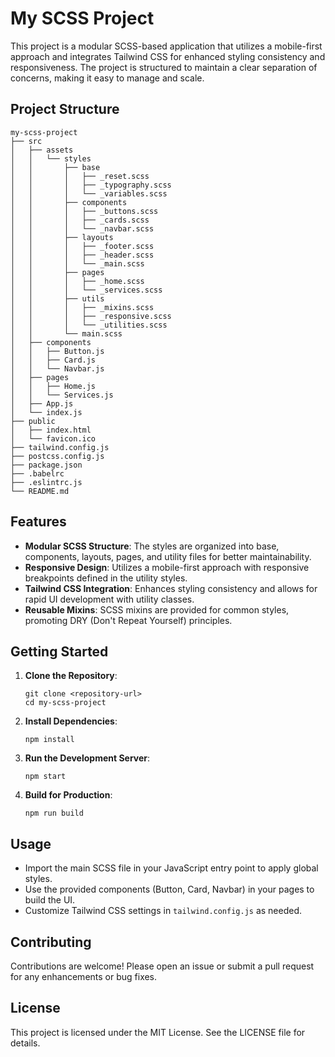# My SCSS Project

This project is a modular SCSS-based application that utilizes a mobile-first approach and integrates Tailwind CSS for enhanced styling consistency and responsiveness. The project is structured to maintain a clear separation of concerns, making it easy to manage and scale.

## Project Structure

```
my-scss-project
├── src
│   ├── assets
│   │   └── styles
│   │       ├── base
│   │       │   ├── _reset.scss
│   │       │   ├── _typography.scss
│   │       │   └── _variables.scss
│   │       ├── components
│   │       │   ├── _buttons.scss
│   │       │   ├── _cards.scss
│   │       │   └── _navbar.scss
│   │       ├── layouts
│   │       │   ├── _footer.scss
│   │       │   ├── _header.scss
│   │       │   └── _main.scss
│   │       ├── pages
│   │       │   ├── _home.scss
│   │       │   └── _services.scss
│   │       ├── utils
│   │       │   ├── _mixins.scss
│   │       │   ├── _responsive.scss
│   │       │   └── _utilities.scss
│   │       └── main.scss
│   ├── components
│   │   ├── Button.js
│   │   ├── Card.js
│   │   └── Navbar.js
│   ├── pages
│   │   ├── Home.js
│   │   └── Services.js
│   ├── App.js
│   └── index.js
├── public
│   ├── index.html
│   └── favicon.ico
├── tailwind.config.js
├── postcss.config.js
├── package.json
├── .babelrc
├── .eslintrc.js
└── README.md
```

## Features

- **Modular SCSS Structure**: The styles are organized into base, components, layouts, pages, and utility files for better maintainability.
- **Responsive Design**: Utilizes a mobile-first approach with responsive breakpoints defined in the utility styles.
- **Tailwind CSS Integration**: Enhances styling consistency and allows for rapid UI development with utility classes.
- **Reusable Mixins**: SCSS mixins are provided for common styles, promoting DRY (Don't Repeat Yourself) principles.

## Getting Started

1. **Clone the Repository**:
   ```
   git clone <repository-url>
   cd my-scss-project
   ```

2. **Install Dependencies**:
   ```
   npm install
   ```

3. **Run the Development Server**:
   ```
   npm start
   ```

4. **Build for Production**:
   ```
   npm run build
   ```

## Usage

- Import the main SCSS file in your JavaScript entry point to apply global styles.
- Use the provided components (Button, Card, Navbar) in your pages to build the UI.
- Customize Tailwind CSS settings in `tailwind.config.js` as needed.

## Contributing

Contributions are welcome! Please open an issue or submit a pull request for any enhancements or bug fixes.

## License

This project is licensed under the MIT License. See the LICENSE file for details.